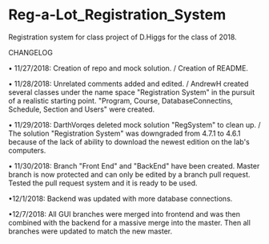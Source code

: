 # Reg-a-Lot_Registration_System
Registration system for class project of D.Higgs for the class of 2018. 

CHANGELOG

• 11/27/2018: Creation of repo and mock solution. / Creation of README.

• 11/28/2018: Unrelated comments added and edited. / AndrewH created several classes under the name space "Registration System" in the pursuit of a realistic starting point. "Program, Course, DatabaseConnectins, Schedule, Section and Users" were created.

• 11/29/2018: DarthVorqes deleted mock solution "RegSystem" to clean up. / The solution "Registration System" was downgraded from 4.7.1 to 4.6.1 because of the lack of ability to download the newest edition on the lab's computers.

• 11/30/2018: Branch "Front End" and "BackEnd" have been created. Master branch is now protected and can only be edited by a branch pull request. Tested the pull request system and it is ready to be used.

•12/1/2018: Backend was updated with more database connections.

•12/7/2018: All GUI branches were merged into frontend and was then combined with the backend for a massive merge into the master. Then all branches were updated to match the new master.
